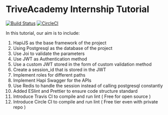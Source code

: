 # TriveAcademy Internship Tutorial
[![Build Status](https://travis-ci.org/triveacademy/internship-tutorial.svg?branch=master)](https://travis-ci.org/triveacademy/internship-tutorial)
[![CircleCI](https://circleci.com/gh/triveacademy/internship-tutorial.svg?style=svg)](https://circleci.com/gh/triveacademy/internship-tutorial)

In this tutorial, our aim is to include:
1. HapiJS as the base framework of the project
2. Using Postgresql as the database of the project
3. Use Joi to validate the parameters
4. Use JWT as Authentication method
5. Use a custom JWT stored in the form of custom validation method
6. Create a session_id that is stored in the JWT
7. Implement roles for different paths
8. Implement Hapi Swagger for the APIs
9. Use Redis to handle the session instead of calling postgresql constantly
10. Added ESlint and Prettier to ensure code structure standard
11. Introduce Travis CI to compile and run lint ( Free for open source )
12. Introduce Circle CI to compile and run lint ( Free tier even with private repo )
